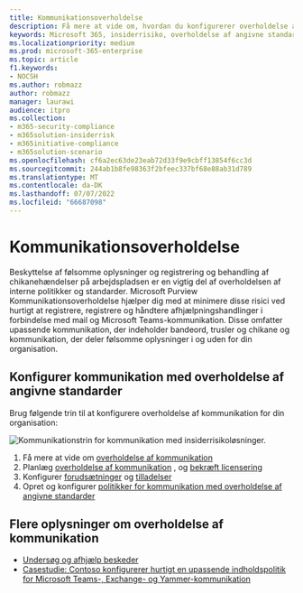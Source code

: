```yaml
---
title: Kommunikationsoverholdelse
description: Få mere at vide om, hvordan du konfigurerer overholdelse af kommunikation i Microsoft Purview.
keywords: Microsoft 365, insiderrisiko, overholdelse af angivne standarder
ms.localizationpriority: medium
ms.prod: microsoft-365-enterprise
ms.topic: article
f1.keywords:
- NOCSH
ms.author: robmazz
author: robmazz
manager: laurawi
audience: itpro
ms.collection:
- m365-security-compliance
- m365solution-insiderrisk
- m365initiative-compliance
- m365solution-scenario
ms.openlocfilehash: cf6a2ec63de23eab72d33f9e9cbff13854f6cc3d
ms.sourcegitcommit: 244ab1b8fe98363f2bfeec337bf68e88ab31d789
ms.translationtype: MT
ms.contentlocale: da-DK
ms.lasthandoff: 07/07/2022
ms.locfileid: "66687098"
---
```

# <a name="communication-compliance"></a>Kommunikationsoverholdelse

Beskyttelse af følsomme oplysninger og registrering og behandling af chikanehændelser på arbejdspladsen er en vigtig del af overholdelsen af interne politikker og standarder. Microsoft Purview Kommunikationsoverholdelse hjælper dig med at minimere disse risici ved hurtigt at registrere, registrere og håndtere afhjælpningshandlinger i forbindelse med mail og Microsoft Teams-kommunikation. Disse omfatter upassende kommunikation, der indeholder bandeord, trusler og chikane og kommunikation, der deler følsomme oplysninger i og uden for din organisation.

## <a name="configure-communication-compliance"></a>Konfigurer kommunikation med overholdelse af angivne standarder

Brug følgende trin til at konfigurere overholdelse af kommunikation for din organisation:

![Kommunikationstrin for kommunikation med insiderrisikoløsninger.](../media/ir-solution-cc-steps.png)

1. Få mere at vide om [overholdelse af kommunikation](/microsoft-365/compliance/communication-compliance)
2. Planlæg [overholdelse af kommunikation](/microsoft-365/compliance/communication-compliance-plan) , og [bekræft licensering](/microsoft-365/compliance/communication-compliance-configure#subscriptions-and-licensing)
3. Konfigurer [forudsætninger](/microsoft-365/compliance/communication-compliance-configure#step-2-required-enable-the-audit-log) og [tilladelser](/microsoft-365/compliance/communication-compliance-configure#step-1-required-enable-permissions-for-communication-compliance)
4. Opret og konfigurer [politikker for kommunikation med overholdelse af angivne standarder](/microsoft-365/compliance/communication-compliance-configure#step-5-required-create-a-communication-compliance-policy)

## <a name="more-information-about-communication-compliance"></a>Flere oplysninger om overholdelse af kommunikation

- [Undersøg og afhjælp beskeder](/microsoft-365/compliance/communication-compliance-investigate-remediate)
- [Casestudie: Contoso konfigurerer hurtigt en upassende indholdspolitik for Microsoft Teams-, Exchange- og Yammer-kommunikation](/microsoft-365/compliance/communication-compliance-case-study)
